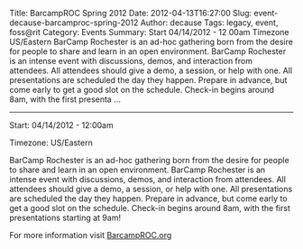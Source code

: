 Title: BarcampROC Spring 2012
Date: 2012-04-13T16:27:00
Slug: event-decause-barcamproc-spring-2012
Author: decause
Tags: legacy, event, foss@rit
Category: Events
Summary: Start  04/14/2012 - 12 00am  Timezone  US/Eastern  BarCamp Rochester is an ad-hoc gathering born from the desire for people to share and learn in an open environment. BarCamp Rochester is an intense event with discussions, demos, and interaction from attendees. All attendees should give a demo, a session, or help with one. All presentations are scheduled the day they happen. Prepare in advance, but come early to get a good slot on the schedule. Check-in begins around 8am, with the first presenta ... 

---
Start: 04/14/2012 - 12:00am

Timezone: US/Eastern

BarCamp Rochester is an ad-hoc gathering born from the desire for people to
share and learn in an open environment. BarCamp Rochester is an intense event
with discussions, demos, and interaction from attendees. All attendees should
give a demo, a session, or help with one. All presentations are scheduled the
day they happen. Prepare in advance, but come early to get a good slot on the
schedule. Check-in begins around 8am, with the first presentations starting at
9am!

For more information visit [BarcampROC.org](http://barcamproc.org)

